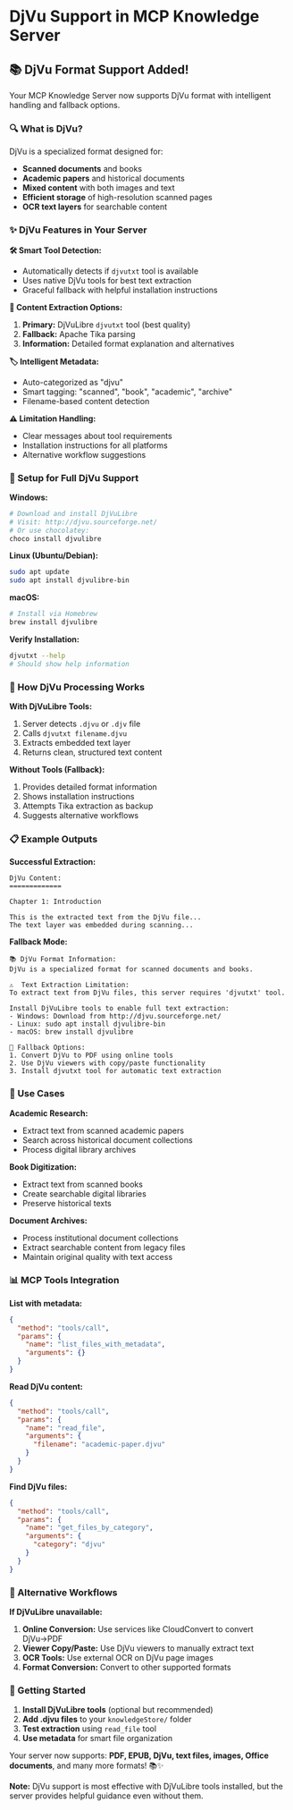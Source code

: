 # DjVu Support in MCP Knowledge Server

## 📚 **DjVu Format Support Added!**

Your MCP Knowledge Server now supports DjVu format with intelligent handling and fallback options.

### **🔍 What is DjVu?**
DjVu is a specialized format designed for:
- **Scanned documents** and books
- **Academic papers** and historical documents  
- **Mixed content** with both images and text
- **Efficient storage** of high-resolution scanned pages
- **OCR text layers** for searchable content

### **✨ DjVu Features in Your Server**

**🛠️ Smart Tool Detection:**
- Automatically detects if `djvutxt` tool is available
- Uses native DjVu tools for best text extraction
- Graceful fallback with helpful installation instructions

**📖 Content Extraction Options:**
1. **Primary:** DjVuLibre `djvutxt` tool (best quality)
2. **Fallback:** Apache Tika parsing  
3. **Information:** Detailed format explanation and alternatives

**🏷️ Intelligent Metadata:**
- Auto-categorized as "djvu"
- Smart tagging: "scanned", "book", "academic", "archive"
- Filename-based content detection

**⚠️ Limitation Handling:**
- Clear messages about tool requirements
- Installation instructions for all platforms
- Alternative workflow suggestions

### **🚀 Setup for Full DjVu Support**

**Windows:**
```bash
# Download and install DjVuLibre
# Visit: http://djvu.sourceforge.net/
# Or use chocolatey:
choco install djvulibre
```

**Linux (Ubuntu/Debian):**
```bash
sudo apt update
sudo apt install djvulibre-bin
```

**macOS:**
```bash
# Install via Homebrew
brew install djvulibre
```

**Verify Installation:**
```bash
djvutxt --help
# Should show help information
```

### **🔧 How DjVu Processing Works**

**With DjVuLibre Tools:**
1. Server detects `.djvu` or `.djv` file
2. Calls `djvutxt filename.djvu` 
3. Extracts embedded text layer
4. Returns clean, structured text content

**Without Tools (Fallback):**
1. Provides detailed format information
2. Shows installation instructions
3. Attempts Tika extraction as backup
4. Suggests alternative workflows

### **📋 Example Outputs**

**Successful Extraction:**
```
DjVu Content:
=============

Chapter 1: Introduction

This is the extracted text from the DjVu file...
The text layer was embedded during scanning...
```

**Fallback Mode:**
```
📚 DjVu Format Information:
DjVu is a specialized format for scanned documents and books.

⚠️  Text Extraction Limitation:
To extract text from DjVu files, this server requires 'djvutxt' tool.

Install DjVuLibre tools to enable full text extraction:
- Windows: Download from http://djvu.sourceforge.net/
- Linux: sudo apt install djvulibre-bin
- macOS: brew install djvulibre

🔄 Fallback Options:
1. Convert DjVu to PDF using online tools
2. Use DjVu viewers with copy/paste functionality  
3. Install djvutxt tool for automatic text extraction
```

### **🎯 Use Cases**

**Academic Research:**
- Extract text from scanned academic papers
- Search across historical document collections
- Process digital library archives

**Book Digitization:**
- Extract text from scanned books
- Create searchable digital libraries
- Preserve historical texts

**Document Archives:**
- Process institutional document collections
- Extract searchable content from legacy files
- Maintain original quality with text access

### **📊 MCP Tools Integration**

**List with metadata:**
```json
{
  "method": "tools/call",
  "params": {
    "name": "list_files_with_metadata", 
    "arguments": {}
  }
}
```

**Read DjVu content:**
```json
{
  "method": "tools/call",
  "params": {
    "name": "read_file",
    "arguments": {
      "filename": "academic-paper.djvu"
    }
  }
}
```

**Find DjVu files:**
```json
{
  "method": "tools/call",
  "params": {
    "name": "get_files_by_category",
    "arguments": {
      "category": "djvu"
    }
  }
}
```

### **🔄 Alternative Workflows**

**If DjVuLibre unavailable:**
1. **Online Conversion:** Use services like CloudConvert to convert DjVu→PDF
2. **Viewer Copy/Paste:** Use DjVu viewers to manually extract text
3. **OCR Tools:** Use external OCR on DjVu page images
4. **Format Conversion:** Convert to other supported formats

### **🚀 Getting Started**

1. **Install DjVuLibre tools** (optional but recommended)
2. **Add .djvu files** to your `knowledgeStore/` folder  
3. **Test extraction** using `read_file` tool
4. **Use metadata** for smart file organization

Your server now supports: **PDF, EPUB, DjVu, text files, images, Office documents**, and many more formats! 📚✨

**Note:** DjVu support is most effective with DjVuLibre tools installed, but the server provides helpful guidance even without them.
